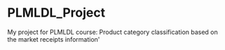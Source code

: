 # PLMLDL_Project
My project for PLMLDL course: Product category classification based on the market receipts information'
